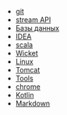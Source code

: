 - <a href="/help/git.md">git</a>
- <a href="/help/stream_api.md">stream API</a>
- <a href="/help/db/readme.md">Базы данных</a>
- <a href="/help/idea.md">IDEA</a>
- <a href="/help/scala.md">scala</a>
- <a href="/help/wicket.md">Wicket</a>
- <a href="/help/linux.md">Linux</a>
- <a href="/help/tomcat.md">Tomcat</a>
- <a href="/help/tools.md">Tools</a>
- <a href="/help/chrome.md">chrome</a>
- <a href="/help/kotlin.md">Kotlin</a>
- <a href="https://github.com/adam-p/markdown-here/wiki/Markdown-Cheatsheet">Markdown</a>